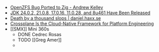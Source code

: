 - [OpenZFS Bug Ported to Zig - Andrew Kelley](https://andrewkelley.me/post/openzfs-bug-ported-zig.html)
- [JDK 24.0.2, 21.0.8, 17.0.16, 11.0.28, and 8u461 Have Been Released](https://blogs.oracle.com/java/post/jdk-2402-2108-17016-11028-and-8u461-have-been-released)
- [Death by a thousand slops | daniel.haxx.se](https://daniel.haxx.se/blog/2025/07/14/death-by-a-thousand-slops/)
- [Crossplane Is the Cloud-Native Framework for Platform Engineering](https://www.crossplane.io/)
- [[SMX]] Mini 360s
	- DONE Cedrec Rosas
	- TODO [[Greg Amer]]
	-